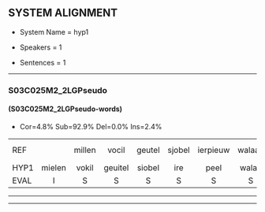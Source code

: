 
## SYSTEM ALIGNMENT

- System Name = hyp1

- Speakers = 1

- Sentences = 1

---

### S03C025M2_2LGPseudo

#### (S03C025M2_2LGPseudo-words)

- Cor=4.8%	Sub=92.9%	Del=0.0%	Ins=2.4%

|  |  |  |  |  |  |  |  |  |  |  |  |  |  |  |  |  |  |  |  |  |  |  |  |  |  |  |  |  |  |  |  |  |  |  |  |  |  |  |  |  |  |  |
|:--- |:---:|:---:|:---:|:---:|:---:|:---:|:---:|:---:|:---:|:---:|:---:|:---:|:---:|:---:|:---:|:---:|:---:|:---:|:---:|:---:|:---:|:---:|:---:|:---:|:---:|:---:|:---:|:---:|:---:|:---:|:---:|:---:|:---:|:---:|:---:|:---:|:---:|:---:|:---:|:---:|:---:|:---:|
| REF |  | millen | vocil | geutel | sjobel | ierpieuw | walaan | erke | haweel | saarweng | gevicht | eemde | bepoud*(bebouwde) | orstalk | veten | gefouw | vurpaand | nizung | fiewon | kneurem | vawaai | strellen | zwieten | foetbans | oonste | muider | grijnken | schielstaug | prilsood | vloender | milste | veurder | kloeien | ulen | orponk | schodig | ijpo | * | menuur | spreikje | hiffreeuw | wooien |
| HYP1 | mielen | vokil | geuitel | siobel | ire | peel | walan | eripe | alweel | sarwing | gevicht | emende | bebade | oorstalik | veiten | goufal | vurpant | levin | feben | kneuren | vawi | trillen | zweten | votant | house | meder | grijnniken | fhilftan | brilsoort | vlouder | mifte | verder | kloeien | ullen | orpen | schoding | eppel | mne | meneur | prekje | hiffre | woeie |
| EVAL | I | S | S | S | S | S | S | S | S | S |  | S | S | S | S | S | S | S | S | S | S | S | S | S | S | S | S | S | S | S | S | S |  | S | S | S | S | S | S | S | S | S |
---

---
